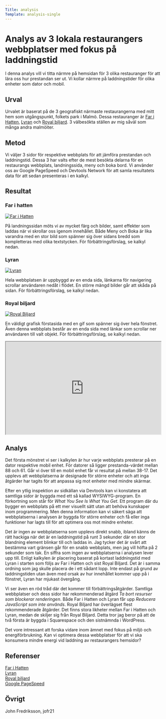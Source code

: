 ```yaml
---
Title: analysis
Template: analysis-single
---
```


**Analys av 3 lokala restaurangers webbplatser med fokus på laddningstid**
=======================

<!-- Skriv en eller två rader om vad uppgiften handlar om. -->
I denna analys vill vi titta närmre på hemsidan för 3 olika restauranger för att lära oss hur prestandan ser ut. Vi kollar närmre 
på laddningstider för olika enheter som dator och mobil.

Urval
-----------------------

<!-- Berätta vilka webbplatser du valt att undersöka och varför eller hur du gick tillväga när du gjorde ditt urval. -->
Urvalet är baserat på de 3 geografiskt närmaste restaurangerna med mitt hem som utgångspunkt, folkets park i Malmö. Dessa restauranger 
är [Far i Hatten](https://www.farihatten.se/), [Lyran](https://www.lyranmatbar.se/) och [Royal biljard](https://royalpool.se/). 3 välbesökta 
ställen av mig såväl som många andra malmöiter.

Metod
-----------------------

<!-- Berätta kort om din "metod", hur du gör för att utföra undersökningen. Berätta om du använder något speciellt verktyg. -->

Vi väljer 3 sidor för respektive webbplats för att jämföra prestandan och laddningstid. Dessa 3 har valts efter de mest besökta delarna 
för en restaurangs webbplats, landningssida, meny och boka bord. Vi använder oss av Google PageSpeed och Devtools Network för att samla 
resultatets data för att sedan presenteras i en kalkyl.

Resultat
-----------------------

<!-- Dokumentera dina resultat från din studie. Berätta vad du kom fram till, vilka resultat du hittade och observerade. -->

### Far i hatten

[![Far i Hatten](%assets_url%/img/farihatten.png "Far i hattens landningssida")](%assets_url%/img/farihatten.png)<br>

På landningssidan möts vi av mycket färg och bilder, samt effekter som laddas när vi skrollar oss igenom innehållet. 
Både Meny och Boka är lika varandra med en stor bild som spänner sig över sidans bredd som kompletteras med olika textstycken.
För förbättringsförslag, se kalkyl nedan.

### Lyran

[![Lyran](%assets_url%/img/lyran.png "Lyrans landningssida")](%assets_url%/img/lyran.png)<br>

Hela webbplatsen är uppbyggd av en enda sida, länkarna för navigering scrollar användaren nedåt i flödet.
En större mängd bilder går att skåda på sidan.
För förbättringsförslag, se kalkyl nedan.

### Royal biljard

[![Royal Biljard](%assets_url%/img/royalbiljard.png "Royal biljards landningssida")](%assets_url%/img/royalbiljard.png)<br>

En väldigt grafisk förstasida med en gif som spänner sig över hela fönstret. Även denna webbplats består av en enda sida med 
länkar som scrollar ner användaren till valt objekt.
För förbättringsförslag, se kalkyl nedan.

<div class="embeded-container">
    <iframe width="100%" height="300px" src="https://docs.google.com/spreadsheets/d/e/2PACX-1vQUf_z5zQLe_jjQo-J84iILpSmVGgwUVxctImSwkIxw5eLhEGWovF-y1p-6PSsBarLjfII2VyclxoYw/pubhtml?gid=0&amp;single=true&amp;widget=true&amp;headers=false"></iframe>
</div>



Analys
-----------------------

<!-- Diskutera och analysera de resultaten du fann. -->

Det första mönstret vi ser i kalkylen är hur varje webbplats presterar på en dator respektive mobil enhet. För datorer så ligger prestanda-värdet mellan 88 och 61.
Går vi över till en mobil enhet får vi resultat på mellan 38-17. Det upplevs att webbplatserna är designade för större enheter och att inga åtgärder har tagits för att anpassa sig 
mot enheter med mindre skärmar.

Efter en ytlig inspektion av sidkällan via Devtools kan vi konstatera att samtliga sidor är byggda med ett så kallad WYSIWYG-program. En förkortning som står för <em>What You See Is What You Get.</em>
Ett program där du bygger en webbplats på ett mer visuellt sätt utan att behöva kunskaper inom programmering. Men denna information kan vi säkert säga att webbplatserna i analysen är byggda för större enheter och få eller inga funktioner har lagts till för att optimera oss mot mindre enheter.

Det är ingen av webbplatserna som upplevs direkt snabb, ibland känns de rätt hackiga när det är en laddningstid på runt 3 sekunder där en stor blandning element blinkar till och laddas in. 
Jag tycker det är svårt att bestämma vart gränsen går för en snabb webbplats, men jag vill höfta på 2 sekunder som tak. En siffra som ingen av webbplatserna i analysen lever upp till.
Enligt kalkylen är placering baserat på kortast laddningstid med Lyran i starten som följs av Far i Hatten och sist Royal Biljard. Det är i samma ordning som jag skulle placera de i ett sådant lopp.
Inte endast på grund av laddningstiden utan även med orsak av hur innehållet kommer upp på i fönstret, Lyran har mjukast övergång.

Vi ser även en röd tråd där det kommer till förbättringsåtgärder. Samtliga webbplatser och dess sidor har rekommenderad åtgärd <em>Ta bort resurser som blockerar renderingen</em>. Både Far i Hatten och Lyran får upp <em>Reducera JavaScript som inte används</em>. Royal Biljard har överlägset flest rekommenderade åtgärder. Det finns stora likheter mellan Far i Hatten och Lyran, medan de skiljer sig från Royal Biljard. Detta tror jag beror på att de två första är byggda i Squarespace och den sistnämnda i WordPress.

Det vore intressant att forska vidare inom ämnet med fokus på miljö och energiförbrukning. Kan vi optimera dessa webbplatser för att vi ska konsumera mindre energi vid laddning av restaurangers hemsidor?

Referenser
-----------------------

[Far i Hatten](https://www.farihatten.se/)<br>
[Lyran](https://www.lyranmatbar.se/)<br>
[Royal biljard](https://royalpool.se/)<br>
[Google PageSpeed](https://pagespeed.web.dev/?utm_source=psi&utm_medium=redirect&hl=sv)

Övrigt
-----------------------

John Fredriksson, jofr21